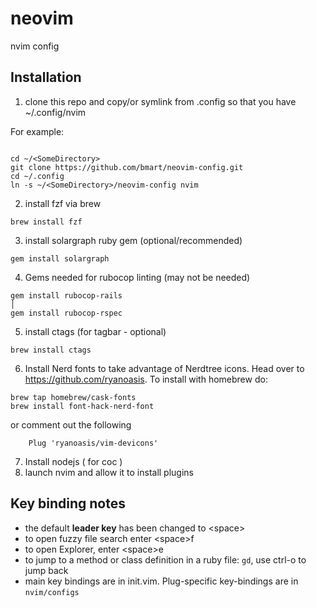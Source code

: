# neovim
nvim config


## Installation
1. clone this repo and copy/or symlink from .config so that you have ~/.config/nvim 


For example: 
```

cd ~/<SomeDirectory>
git clone https://github.com/bmart/neovim-config.git
cd ~/.config
ln -s ~/<SomeDirectory>/neovim-config nvim
```
 
2. install fzf via brew
```
brew install fzf
```
3. install solargraph ruby gem (optional/recommended)
```
gem install solargraph
```

4. Gems needed for rubocop linting (may not be needed)
```
gem install rubocop-rails                                                       │
gem install rubocop-rspec
```
5. install ctags (for tagbar - optional)
```
brew install ctags
```
6. Install Nerd fonts to take advantage of Nerdtree icons. Head over to https://github.com/ryanoasis.
To install with homebrew do:

```
brew tap homebrew/cask-fonts
brew install font-hack-nerd-font
```
or comment out the following
```
    Plug 'ryanoasis/vim-devicons'

```
7. Install nodejs ( for coc )
8. launch nvim and allow it to install plugins

## Key binding notes
* the default **leader key** has been changed to \<space>
* to open fuzzy file search enter \<space>f
* to open Explorer, enter \<space>e
* to jump to a method or class definition in a ruby file: `gd`, use ctrl-o to jump back
* main key bindings are in init.vim. Plug-specific key-bindings are in `nvim/configs`


